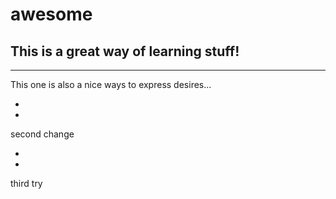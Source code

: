 # awesome
This is a great way of learning stuff!
-----------------
-----------------

This one is also a nice ways to express desires...

-
-

second change

-
-

third try
